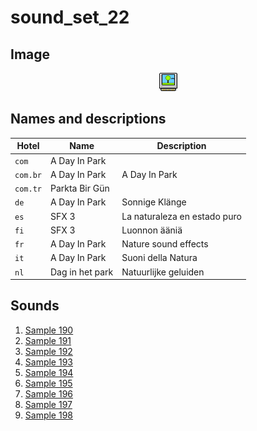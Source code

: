 # sound_set_22

## Image

<div align="center">

![sound_set_22](../uploads/imgs/22.gif)

</div>

## Names and descriptions

| Hotel | Name | Description |
|-|-|-|
| `com` | A Day In Park |  |
| `com.br` | A Day In Park | A Day In Park |
| `com.tr` | Parkta Bir Gün |  |
| `de` | A Day In Park | Sonnige Klänge |
| `es` | SFX 3 | La naturaleza en estado puro |
| `fi` | SFX 3 | Luonnon ääniä |
| `fr` | A Day In Park | Nature sound effects |
| `it` | A Day In Park | Suoni della Natura |
| `nl` | Dag in het park | Natuurlijke geluiden |

## Sounds

1. [Sample 190](../uploads/sounds/sound_machine_sample_190.mp3)
1. [Sample 191](../uploads/sounds/sound_machine_sample_191.mp3)
1. [Sample 192](../uploads/sounds/sound_machine_sample_192.mp3)
1. [Sample 193](../uploads/sounds/sound_machine_sample_193.mp3)
1. [Sample 194](../uploads/sounds/sound_machine_sample_194.mp3)
1. [Sample 195](../uploads/sounds/sound_machine_sample_195.mp3)
1. [Sample 196](../uploads/sounds/sound_machine_sample_196.mp3)
1. [Sample 197](../uploads/sounds/sound_machine_sample_197.mp3)
1. [Sample 198](../uploads/sounds/sound_machine_sample_198.mp3)